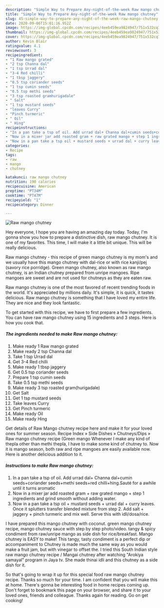 ```yaml
---
description: "Simple Way to Prepare Any-night-of-the-week Raw mango chutney"
title: "Simple Way to Prepare Any-night-of-the-week Raw mango chutney"
slug: 45-simple-way-to-prepare-any-night-of-the-week-raw-mango-chutney
date: 2020-09-06T15:01:16.952Z
image: https://img-global.cpcdn.com/recipes/4eeb459ea9824947/751x532cq70/raw-mango-chutney-recipe-main-photo.jpg
thumbnail: https://img-global.cpcdn.com/recipes/4eeb459ea9824947/751x532cq70/raw-mango-chutney-recipe-main-photo.jpg
cover: https://img-global.cpcdn.com/recipes/4eeb459ea9824947/751x532cq70/raw-mango-chutney-recipe-main-photo.jpg
author: Kevin Blair
ratingvalue: 4.1
reviewcount: 3
recipeingredient:
- "1 Raw mango grated"
- "2 tsp Channa dal"
- "1 tsp Urrad dal"
- "3-4 Red chilli"
- "1 tbsp jaggery"
- "0.5 tsp coriander seeds"
- "1 tsp cumin seeds"
- "0.5 tsp methi seeds"
- "3 tsp roasted gramhurigadale"
- " Salt"
- "1 tsp mustard seeds"
- "leaves Curry"
- "Pinch turmeric"
- " Oil"
- " Hing"
recipeinstructions:
- "In a pan take a tsp of oil. Add urrad dal+ Channa dal+cumin seeds+coriander seeds+methi seeds+red chilli+hing.Sauté for a awhile until it turns aromatic"
- "Now in a mixer jar add roasted gram + raw grated mango + step 1 ingredients and grind smooth without adding water."
- "Now in a pan take a tsp oil + mustard seeds + urrad dal + curry leaves. Once it splutters transfer blended mixture from step 2. Add salt + jaggery + pinch turmeric and mix well. Serve this with idli/dosa/rice."
categories:
- Recipe
tags:
- raw
- mango
- chutney

katakunci: raw mango chutney 
nutrition: 190 calories
recipecuisine: American
preptime: "PT34M"
cooktime: "PT47M"
recipeyield: "1"
recipecategory: Dinner

---
```



![Raw mango chutney](https://img-global.cpcdn.com/recipes/4eeb459ea9824947/751x532cq70/raw-mango-chutney-recipe-main-photo.jpg)

Hey everyone, I hope you are having an amazing day today. Today, I'm gonna show you how to prepare a distinctive dish, raw mango chutney. It is one of my favorites. This time, I will make it a little bit unique. This will be really delicious.

Raw mango chutney - this recipe of green mango chutney is my mom&#39;s and we usually have this mango chutney with dal-rice or with rice kanji/pej (savory rice porridge). Green mango chutney, also known as raw mango chutney, is an Indian chutney prepared from unripe mangoes. Ripe mangoes are sweet and are not used for chutneys as they are eaten raw.

Raw mango chutney is one of the most favored of recent trending foods in the world. It's appreciated by millions daily. It's simple, it is quick, it tastes delicious. Raw mango chutney is something that I have loved my entire life. They are nice and they look fantastic.


To get started with this recipe, we have to first prepare a few ingredients. You can have raw mango chutney using 15 ingredients and 3 steps. Here is how you cook that.

<!--inarticleads1-->

##### The ingredients needed to make Raw mango chutney:

1. Make ready 1 Raw mango grated
1. Make ready 2 tsp Channa dal
1. Take 1 tsp Urrad dal
1. Get 3-4 Red chilli
1. Make ready 1 tbsp jaggery
1. Get 0.5 tsp coriander seeds
1. Prepare 1 tsp cumin seeds
1. Take 0.5 tsp methi seeds
1. Make ready 3 tsp roasted gram(hurigadale)
1. Get  Salt
1. Get 1 tsp mustard seeds
1. Take leaves Curry
1. Get Pinch turmeric
1. Make ready  Oil
1. Make ready  Hing


Get details of Raw Mango chutney recipe here and make it for your loved ones for summer season. Recipe Index » Side Dishes » Chutneys/Dips » Raw mango chutney recipe (Green mango Whenever I make any kind of thepla other than methi thepla, I have to make some kind of chutney to. Now it is mango season, both raw and ripe mangoes are easily available now. Here is another delicious addition to it. 

<!--inarticleads2-->

##### Instructions to make Raw mango chutney:

1. In a pan take a tsp of oil. Add urrad dal+ Channa dal+cumin seeds+coriander seeds+methi seeds+red chilli+hing.Sauté for a awhile until it turns aromatic
1. Now in a mixer jar add roasted gram + raw grated mango + step 1 ingredients and grind smooth without adding water.
1. Now in a pan take a tsp oil + mustard seeds + urrad dal + curry leaves. Once it splutters transfer blended mixture from step 2. Add salt + jaggery + pinch turmeric and mix well. Serve this with idli/dosa/rice.


I have prepared this mango chutney with coconut. green mango chutney recipe, mango chutney sauce with step by step photo/video. tangy &amp; spicy condiment from raw/unripe mango as side dish for rice/breakfast. Mango chutney is EASY to make! This tangy, tasty condiment is a perfect dip or accompaniment to Chutney is made much the same way as you would make a fruit jam, but with vinegar to offset the. I tried this South Indian style raw mango chutney recipe / Mangai chutney after watching &#34;Arokiya samayal&#34; program in Jaya tv. She made thinai idli and this chutney as a side dish for it. 

So that's going to wrap it up for this special food raw mango chutney recipe. Thanks so much for your time. I am confident that you will make this at home. There's gonna be interesting food in home recipes coming up. Don't forget to bookmark this page on your browser, and share it to your loved ones, friends and colleague. Thanks again for reading. Go on get cooking!
